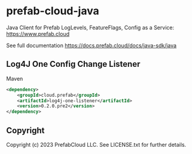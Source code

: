 # prefab-cloud-java
Java Client for Prefab LogLevels, FeatureFlags, Config as a Service: https://www.prefab.cloud

See full documentation https://docs.prefab.cloud/docs/java-sdk/java

## Log4J One Config Change Listener

Maven
```xml
<dependency>
    <groupId>cloud.prefab</groupId>
    <artifactId>log4j-one-listener</artifactId>
    <version>0.2.0.pre2</version>
</dependency>
```

## Copyright

Copyright (c) 2023 PrefabCloud LLC. See LICENSE.txt for further details.
